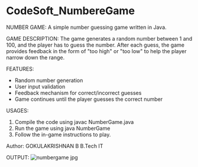 # CodeSoft_NumbereGame
NUMBER GAME:
A simple number guessing game written in Java.

GAME DESCRIPTION:
The game generates a random number between 1 and 100, and the player has to guess the number. After each guess, the game provides feedback in the form of "too high" or "too low" to help the player narrow down the range.

FEATURES:

- Random number generation
- User input validation
- Feedback mechanism for correct/incorrect guesses
- Game continues until the player guesses the correct number

USAGES:
1. Compile the code using javac NumberGame.java
2. Run the game using java NumberGame
3. Follow the in-game instructions to play.


Author:
GOKULAKRISHNAN B
B.Tech IT


OUTPUT:
![numbergame jpg](https://github.com/user-attachments/assets/84952413-d1ef-49c5-b456-996f9734f2cc)
